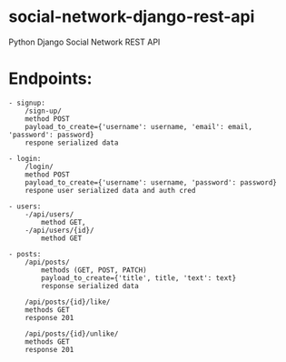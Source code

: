 # social-network-django-rest-api
Python Django Social Network REST API

# Endpoints:

    - signup:
        /sign-up/
        method POST
        payload_to_create={'username': username, 'email': email, 'password': password}
        respone serialized data

    - login:
        /login/
        method POST
        payload_to_create={'username': username, 'password': password}
        respone user serialized data and auth cred

    - users:
        -/api/users/
            method GET,
        -/api/users/{id}/
            method GET

    - posts:
        /api/posts/
            methods (GET, POST, PATCH)
            payload_to_create={'title', title, 'text': text}
            response serialized data

        /api/posts/{id}/like/
        methods GET
        response 201

        /api/posts/{id}/unlike/
        methods GET
        response 201
